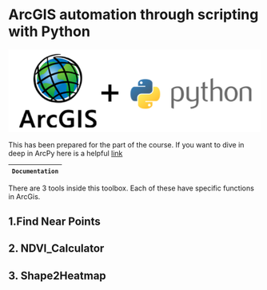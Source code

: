 
# ArcGIS automation through scripting with Python
![Banner Image](banner.png)

This has been prepared for the part of the course. If you want to dive in deep in ArcPy
here is a helpful [link](https://pro.arcgis.com/en/pro-app/)



| **`Documentation`** |
|-----------------|

There are 3 tools inside this toolbox. Each of these have specific functions in ArcGis.

## 1.Find Near Points
## 2. NDVI_Calculator
## 3. Shape2Heatmap


